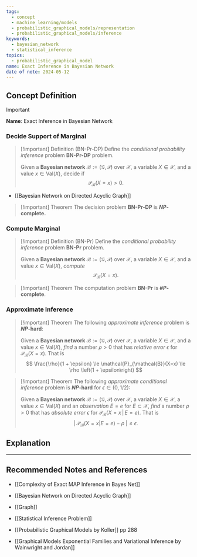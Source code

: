 ```yaml
---
tags:
  - concept
  - machine_learning/models
  - probabilistic_graphical_models/representation
  - probabilistic_graphical_models/inference
keywords:
  - bayesian_network
  - statistical_inference
topics:
  - probabilistic_graphical_model
name: Exact Inference in Bayesian Network
date of note: 2024-05-12
---
```


## Concept Definition

>[!important]
>**Name**: Exact Inference in Bayesian Network

### Decide Support of Marginal 

>[!important] Definition (BN-Pr-DP)
>Define the *conditional probability inference* problem **BN-Pr-DP** problem.
>
>Given a **Bayesian network** $\mathcal{B} := (\mathcal{G}, \mathcal{P})$ over $\mathcal{X}$, a variable $X\in \mathcal{X}$, and a value $x\in \text{Val}(X)$, decide if $$\mathcal{P}_{\mathcal{B}}\left(X = x\right) > 0.$$

- [[Bayesian Network on Directed Acyclic Graph]]


>[!important] Theorem
>The decision problem **BN-Pr-DP** is **$NP$-complete.**

### Compute Marginal 

>[!important] Definition (BN-Pr)
>Define the *conditional probability inference* problem **BN-Pr** problem.
>
>Given a **Bayesian network** $\mathcal{B} := (\mathcal{G}, \mathcal{P})$ over $\mathcal{X}$, a variable $X\in \mathcal{X}$, and a value $x\in \text{Val}(X)$, *compute* $$\mathcal{P}_{\mathcal{B}}\left(X = x\right).$$

>[!important] Theorem
>The computation problem **BN-Pr** is **$\#P$-complete**.

### Approximate Inference

>[!important] Theorem
>The following *approximate inference* problem is **$NP$-hard**:
>
>Given a **Bayesian network** $\mathcal{B} := (\mathcal{G}, \mathcal{P})$ over $\mathcal{X}$, a variable $X\in \mathcal{X}$, and a value $x\in \text{Val}(X)$, *find* a number $\rho>0$ that has *relative error* $\epsilon$ for $\mathcal{P}_{\mathcal{B}}\left(X = x\right).$ That is
>$$
> \frac{\rho}{1 + \epsilon} \le \mathcal{P}_{\mathcal{B}}(X=x)  \le \rho \left(1 + \epsilon\right)
>$$

>[!important] Theorem
>The following *approximate conditional inference* problem is **$NP$-hard** for $\epsilon\in (0, 1/2)$:
>
>Given a **Bayesian network** $\mathcal{B} := (\mathcal{G}, \mathcal{P})$ over $\mathcal{X}$, a variable $X\in \mathcal{X}$,  a value $x\in \text{Val}(X)$ and an *observation* $E =e$ for $E \subset \mathcal{X}$, *find* a number $\rho>0$ that has *absolute error* $\epsilon$ for $\mathcal{P}_{\mathcal{B}}\left(X = x \,|\,E=e\right).$ That is
>$$
>  \lvert\; \mathcal{P}_{\mathcal{B}}(X=x |E=e)  - \rho \;\rvert \le \epsilon.
>$$




## Explanation





-----------
##  Recommended Notes and References

- [[Complexity of Exact MAP Inference in Bayes Net]]

- [[Bayesian Network on Directed Acyclic Graph]]
- [[Graph]]

- [[Statistical Inference Problem]]

- [[Probabilistic Graphical Models by Koller]] pp 288
- [[Graphical Models Exponential Families and Variational Inference by Wainwright and Jordan]]

